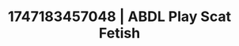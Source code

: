 ---
categories:
- Intimate reveal
- Lesbian
- Soft bondage
- Artistic nudes
- Heat of the moment
image: /assets/images/1747183457048.jpg
layout: post
seo:
  description: Featured content with sensual Scat Fetish, ABDL Play. HD images available.
  keywords: Scat Fetish, ABDL Play
  og_image: /assets/images/1747183457048.jpg
  schema_type: VisualArtwork
tags:
- ABDL Play
- '#1747183457048'
- Scat Fetish
title: 1747183457048 | ABDL Play Scat Fetish
---